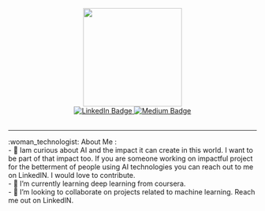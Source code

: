 

<!--
**anantha99/anantha99** is a ✨ _special_ ✨ repository because its `README.md` (this file) appears on your GitHub profile.

Here are some ideas to get you started:

- 🔭 I’m currently working on ...
- 🌱 I’m currently learning ...
- 👯 I’m looking to collaborate on ...
- 🤔 I’m looking for help with ...
- 💬 Ask me about ...
- 📫 How to reach me: ...
- 😄 Pronouns: ...
- ⚡ Fun fact: ...
-->
<div id="header" align="center">
  <img src="https://media.giphy.com/media/xgrcDUcKgRvPlbpVMe/giphy.gif" width="200"/>
</div>

<div id="badges" align="center">
  <a href="https://www.linkedin.com/in/anantha-kattani?lipi=urn%3Ali%3Apage%3Ad_flagship3_profile_view_base_contact_details%3Bltd0Jfv5R0OKN8j7FWr6YQ%3D%3D">
    <img src="https://img.shields.io/badge/LinkedIn-blue?style=for-the-badge&logo=linkedin&logoColor=white" alt="LinkedIn Badge"/>
  </a>
  <a href="https://anantha-kattani.medium.com/">
    <img src="https://img.shields.io/badge/Medium-white?style=for-the-badge&logo=medium&logoColor=black" alt="Medium Badge"/>
  </a>
</div>
<br>
<hr>
:woman_technologist: About Me :
<br>
- 🔭 Iam curious about AI and the impact it can create in this world. I want to be part of that impact too. If you are someone working on impactful project for the betterment of people using AI technologies you can reach out to me on LinkedIN. I would love to contribute.
<br>
- 🌱 I’m currently learning deep learning from coursera.
<br>
- 👯 I’m looking to collaborate on projects related to machine learning. Reach me out on LinkedIN.
<br>
